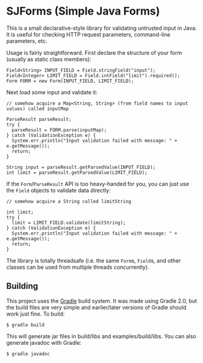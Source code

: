 # SJForms (Simple Java Forms)

This is a small declarative-style library for validating untrusted input in Java. It is useful for checking HTTP request parameters, command-line parameters, etc.

Usage is fairly straightforward. First declare the structure of your form (usually as static class members):

    Field<String> INPUT_FIELD = Field.stringField("input");
    Field<Integer> LIMIT_FIELD = Field.intField("limit").required();
    Form FORM = new Form(INPUT_FIELD, LIMIT_FIELD);
 
Next load some input and validate it:
 
    // somehow acquire a Map<String, String> (from field names to input values) called inputMap
 
    ParseResult parseResult;
    try {
      parseResult = FORM.parse(inputMap);
    } catch (ValidationException e) {
      System.err.println("Input validation failed with message: " + e.getMessage());
      return;
    }

    String input = parseResult.getParsedValue(INPUT_FIELD);
    int limit = parseResult.getParsedValue(LIMIT_FIELD);

If the `Form`/`ParseResult` API is too heavy-handed for you, you can just use the `Field` objects to validate data directly:

    // somehow acquire a String called limitString
    
    int limit;
    try {
      limit = LIMIT_FIELD.validate(limitString);
    } catch (ValidationException e) {
      System.err.println("Input validation failed with message: " + e.getMessage());
      return;
    }

The library is totally threadsafe (i.e. the same `Form`s, `Field`s, and other classes can be used from multiple threads concurrently).

## Building

This project uses the [Gradle](http://www.gradle.org/) build system. It was made using Gradle 2.0, but the build files are very simple and earlier/later versions of Gradle should work just fine. To build:

    $ gradle build

This will generate jar files in build/libs and examples/build/libs. You can also generate javadoc with Gradle:

    $ gradle javadoc
